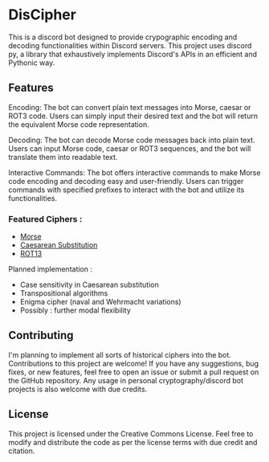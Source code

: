 # DisCipher

This is a discord bot designed to provide crypographic encoding and decoding functionalities within Discord servers.
This project uses discord py, a library that exhaustively implements Discord's APIs in an efficient and Pythonic way.

## Features

Encoding: The bot can convert plain text messages into Morse, caesar or ROT3 code. Users can simply input their desired text and the bot will return the equivalent Morse code representation.

Decoding: The bot can decode Morse code messages back into plain text. Users can input Morse code, caesar or ROT3 sequences, and the bot will translate them into readable text.


Interactive Commands: The bot offers interactive commands to make Morse code encoding and decoding easy and user-friendly. Users can trigger commands with specified prefixes to interact with the bot and utilize its functionalities.
### Featured Ciphers :
- [Morse](https://en.wikipedia.org/wiki/Morse_code)
- [Caesarean Substitution](https://en.wikipedia.org/wiki/Caesar_cipher)
- [ROT13](https://en.wikipedia.org/wiki/ROT13)

Planned implementation : 
- Case sensitivity in Caesarean substitution
- Transpositional algorithms
- Enigma cipher (naval and Wehrmacht variations)
- Possibly : further modal flexibility

## Contributing

I'm planning to implement all sorts of historical ciphers into the bot.
Contributions to this project are welcome! If you have any suggestions, bug fixes, or new features, feel free to open an issue or submit a pull request on the GitHub repository.
Any usage in personal cryptography/discord bot projects is also welcome with due credits.


 ## License
 
This project is licensed under the Creative Commons License. Feel free to modify and distribute the code as per the license terms with due credit and citation.
